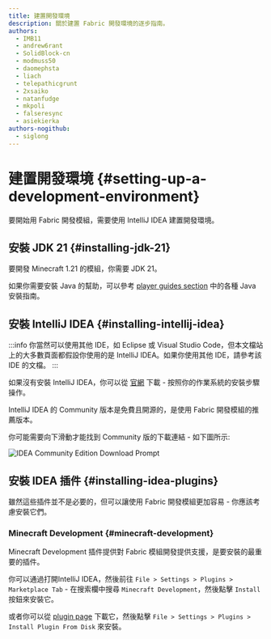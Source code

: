 ```yaml
---
title: 建置開發環境
description: 關於建置 Fabric 開發環境的逐步指南。
authors:
  - IMB11
  - andrew6rant
  - SolidBlock-cn
  - modmuss50
  - daomephsta
  - liach
  - telepathicgrunt
  - 2xsaiko
  - natanfudge
  - mkpoli
  - falseresync
  - asiekierka
authors-nogithub:
  - siglong
---
```


# 建置開發環境 {#setting-up-a-development-environment}

要開始用 Fabric 開發模組，需要使用 IntelliJ IDEA 建置開發環境。

## 安裝 JDK 21 {#installing-jdk-21}

要開發 Minecraft 1.21 的模組，你需要 JDK 21。

如果你需要安裝 Java 的幫助，可以參考 [player guides section](../../players/index) 中的各種 Java 安裝指南。

## 安裝 IntelliJ IDEA {#installing-intellij-idea}

:::info
你當然可以使用其他 IDE，如 Eclipse 或 Visual Studio Code，但本文檔站上的大多數頁面都假設你使用的是 IntelliJ IDEA。如果你使用其他 IDE，請參考該 IDE 的文檔。
:::

如果沒有安裝 IntelliJ IDEA，你可以從 [官網](https://www.jetbrains.com/idea/download/) 下載 - 按照你的作業系統的安裝步驟操作。

IntelliJ IDEA 的 Community 版本是免費且開源的，是使用 Fabric 開發模組的推薦版本。

你可能需要向下滑動才能找到 Community 版的下載連結 - 如下圖所示:

![IDEA Community Edition Download Prompt](/assets/develop/getting-started/idea-community.png)

## 安裝 IDEA 插件 {#installing-idea-plugins}

雖然這些插件並不是必要的，但可以讓使用 Fabric 開發模組更加容易 - 你應該考慮安裝它們。

### Minecraft Development {#minecraft-development}

Minecraft Development 插件提供對 Fabric 模組開發提供支援，是要安裝的最重要的插件。

你可以通過打開IntelliJ IDEA，然後前往 `File > Settings > Plugins > Marketplace Tab` - 在搜索欄中搜尋 `Minecraft Development`，然後點擊 `Install` 按鈕來安裝它。

或者你可以從 [plugin page](https://plugins.jetbrains.com/plugin/8327-minecraft-development) 下載它，然後點擊 `File > Settings > Plugins > Install Plugin From Disk` 來安裝。
